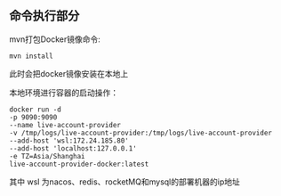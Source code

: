 ## 命令执行部分
mvn打包Docker镜像命令:
```shell
mvn install
```
此时会把docker镜像安装在本地上

本地环境进行容器的启动操作：
```shell
docker run -d
-p 9090:9090 
--name live-account-provider
-v /tmp/logs/live-account-provider:/tmp/logs/live-account-provider
--add-host 'wsl:172.24.185.80'
--add-host 'localhost:127.0.0.1'
-e TZ=Asia/Shanghai
live-account-provider-docker:latest
```
其中 wsl 为nacos、redis、rocketMQ和mysql的部署机器的ip地址
